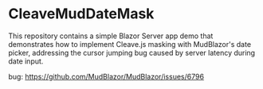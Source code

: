 # CleaveMudDateMask

This repository contains a simple Blazor Server app demo that demonstrates how to implement Cleave.js masking with MudBlazor's date picker, addressing the cursor jumping bug caused by server latency during date input.

bug: https://github.com/MudBlazor/MudBlazor/issues/6796
